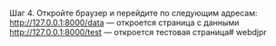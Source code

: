 Шаг 4. Откройте браузер и перейдите по следующим адресам:
http://127.0.0.1:8000/data — откроется страница с данными
http://127.0.0.1:8000/test — откроется тестовая страница# webdjpr

